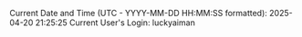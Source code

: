 Current Date and Time (UTC - YYYY-MM-DD HH:MM:SS formatted): 2025-04-20 21:25:25
Current User's Login: luckyaiman
